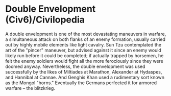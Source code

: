 # Double Envelopment (Civ6)/Civilopedia

A double envelopment is one of the most devastating maneuvers in warfare, a simultaneous attack on both flanks of an enemy formation, usually carried out by highly mobile elements like light cavalry. Sun Tzu contemplated the art of the "pincer" maneuver, but advised against it since an enemy would likely run before it could be completed; if actually trapped by horsemen, he felt the enemy soldiers would fight all the more ferociously since they were doomed anyway. Nevertheless, the double envelopment was used successfully by the likes of Miltiades at Marathon, Alexander at Hydaspes, and Hannibal at Cannae. And Genghis Khan used a rudimentary sort known as the Mongol "horns." Eventually the Germans perfected it for armored warfare – the blitzkrieg.